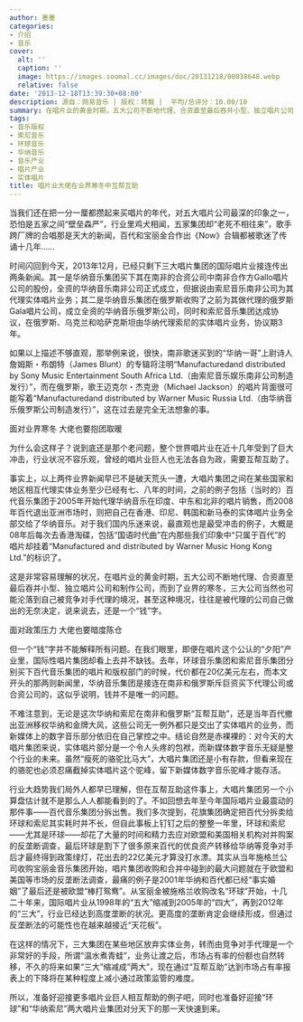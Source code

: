 ```yaml
---
author: 墨墨
categories:
- 介绍
- 音乐
cover:
  alt: ''
  caption: ''
  image: https://images.soomal.cc/images/doc/20131218/00038648.webp
  relative: false
date: '2013-12-18T13:39:30+08:00'
description: 源自：网易音乐 | 版权：转载 |  平均/总评分：10.00/10
summary: 在唱片业的黄金时期，五大公司不断地代理、合资直至最后吞并小型、独立唱片公司和制作公司，而到了业界的寒冬，三大公司当然也可能沦落到自己被竞争对手代理的境况，甚至这种境况，往往是被代理的公司自己做出的无奈决定，说来说去，还是一个“钱”字……
tags:
- 音乐版权
- 索尼音乐
- 环球音乐
- 华纳音乐
- 音乐产业
- 唱片产业
- 实体唱片
title: 唱片业大佬在业界寒冬中互帮互助
---
```


当我们还在把一分一厘都攒起来买唱片的年代，对五大唱片公司最深的印象之一，恐怕是五家之间“壁垒森严”，行业里鸡犬相闻，五家集团却“老死不相往来”，歌手跨厂牌的合唱那是天大的新闻，百代和宝丽金合作出《Now》合辑都被歌迷了传诵十几年……

时间闪回到今天，2013年12月，已经只剩下三大唱片集团的国际唱片业接连传出两条新闻。其一是华纳音乐集团买下其在南非的合资公司中南非合作方Gallo唱片公司的股份，全资的华纳音乐南非公司正式成立，但据说由索尼音乐南非公司为其代理实体唱片业务；其二是华纳音乐集团在俄罗斯收购了之前为其做代理的俄罗斯Gala唱片公司，成立全资的华纳音乐俄罗斯公司，同时和索尼音乐集团达成协议，在俄罗斯、乌克兰和哈萨克斯坦由华纳代理索尼的实体唱片业务，协议期3年。

如果以上描述不够直观，那举例来说，很快，南非歌迷买到的“华纳一哥”上尉诗人詹姆斯・布朗特（James Blunt）的专辑将注明“Manufacturedand distributed by Sony Music Entertainment South Africa Ltd.（由索尼音乐娱乐南非公司制造发行）”，而在俄罗斯，歌王迈克尔・杰克逊（Michael Jackson）的唱片背面很可能写着“Manufacturedand distributed by Warner Music Russia Ltd.（由华纳音乐俄罗斯公司制造发行）”，这在过去是完全无法想象的事。

面对业界寒冬 大佬也要抱团取暖

为什么会这样子？说到底还是那个老问题，整个世界唱片业在近十几年受到了巨大冲击，行业状况不容乐观，曾经的唱片业巨人也无法各自为政，需要互帮互助了。

事实上，以上两件业界新闻早已不是破天荒头一遭，大唱片集团之间在某些国家和地区相互代理实体业务至少已经有七、八年的时间，之前的例子包括（当时的）百代音乐集团于2005年开始代理华纳音乐在印度、中东和北非的唱片销售，而2008年百代退出亚洲市场时，则把自己在香港、印尼、韩国和新马泰的实体唱片业务全部交给了华纳音乐。对于我们国内乐迷来说，最直观也是最受冲击的例子，大概是08年后每次去香港淘碟，包括“国语时代曲”在内那些我们印象中“只属于百代”的唱片却挂着“Manufactured and distributed by Warner Music Hong Kong Ltd.”的标识了。

这是非常容易理解的状况，在唱片业的黄金时期，五大公司不断地代理、合资直至最后吞并小型、独立唱片公司和制作公司，而到了业界的寒冬，三大公司当然也可能沦落到自己被竞争对手代理的境况，甚至这种境况，往往是被代理的公司自己做出的无奈决定，说来说去，还是一个“钱”字。

面对政策压力 大佬也要暗度陈仓

但一个“钱”字并不能解释所有问题。在我们眼里，即便在唱片这个公认的“夕阳”产业里，国际性唱片集团却看上去并不缺钱。去年，环球音乐集团和索尼音乐集团分别买下百代音乐集团的唱片和版权部门的时候，代价都在20亿美元左右，而本文开头的那两则新闻里，华纳音乐集团是接连在南非和俄罗斯斥巨资买下代理公司或合资公司的，这似乎说明，钱并不是唯一的问题。

不难注意到，无论是这次华纳和索尼在南非和俄罗斯“互帮互助”，还是当年百代撤出亚洲移权华纳和金牌大风，这些公司无一例外都只是交出了实体唱片的业务，而新媒体上的数字音乐部分依旧在自己掌控之中。结论自然是赤裸裸的：对今天的大唱片集团来说，实体唱片部分是一个令人头疼的包袱，而新媒体数字音乐无疑是整个行业的未来。虽然“瘦死的骆驼比马大”，大唱片集团还是小有存款，但看来现在的骆驼也必须忍痛截掉实体唱片这个驼峰，留下新媒体数字音乐驼峰才能存活。

行业大趋势我们局外人都早已理解，但在互帮互助这件事上，大唱片集团另一个小算盘估计就不是那么人人都能看到的了。不如回想去年至今年国际唱片业最震动的那件事――百代音乐集团分拆出售。我们多次提到，花旗集团确定把百代分拆卖给环球和索尼其实耗时并不长，但自此事板上钉钉之后的整整一年里，环球和索尼――尤其是环球――却花了大量的时间和精力去应对欧盟和美国相关机构对并购案的反垄断调查，最后环球是割下了很多原来百代的优良资产转移给华纳等竞争对手后才最终得到政策绿灯，花出去的22亿美元才算没打水漂。其实从当年施格兰公司收购宝丽金音乐集团开始，唱片集团收购和合并中碰到的最大问题就在于欧盟和美国等市场的反垄断法调查，最痛的例子是2001年华纳和百代都已经“事实婚姻”了最后还是被欧盟“棒打鸳鸯”。从宝丽金被施格兰收购改名“环球”开始，十几二十年来，国际唱片业从1998年的“五大”缩减到2005年的“四大”，再到2012年的“三大”，行业已经达到高度垄断的状况。更高度的垄断肯定会继续形成，但通过反垄断法的可能性也在越来越接近“天花板”。

在这样的情况下，三大集团在某些地区放弃实体业务，转而由竞争对手代理是一个非常好的手段，所谓“温水煮青蛙”，业务让渡之后，市场占有率的份额也自然转移，不久的将来如果“三大”缩减成“两大”，现在通过“互帮互助”达到市场占有率报表上的下降将在某种程度上减小通过政策监管的难度。

所以，准备好迎接更多唱片业巨人相互帮助的例子吧，同时也准备好迎接“环球”和“华纳索尼”两大唱片业集团对分天下的那一天快速到来。